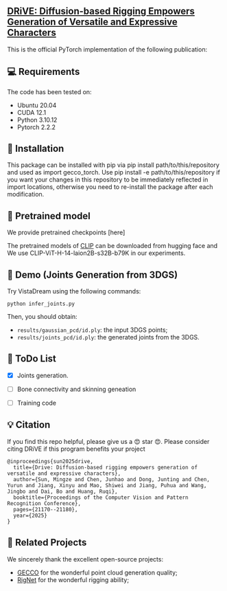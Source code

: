 <h2> 
<a href="https://driveavatar.github.io/" target="_blank">DRiVE: Diffusion-based Rigging Empowers Generation of Versatile and Expressive Characters</a>
</h2>

This is the official PyTorch implementation of the following publication:


## 💻 Requirements
The code has been tested on:
- Ubuntu 20.04
- CUDA 12.1
- Python 3.10.12
- Pytorch 2.2.2

## 🔧 Installation
This package can be installed with pip via pip install path/to/this/repository and used as import gecco_torch. Use pip install -e path/to/this/repository if you want your changes in this repository to be immediately reflected in import locations, otherwise you need to re-install the package after each modification.

## 🚅 Pretrained model
We provide pretrained checkpoints [here]

The pretrained models of [CLIP](https://github.com/openai/CLIP) can be downloaded from hugging face and We use CLIP-ViT-H-14-laion2B-s32B-b79K in our experiments.

## 🔦 Demo (Joints Generation from 3DGS)
Try VistaDream using the following commands:
```
python infer_joints.py
```
Then, you should obtain:
- ```results/gaussian_pcd/id.ply```: the input 3DGS points;
- ```results/joints_pcd/id.ply```: the generated joints from the 3DGS.


## 🔦 ToDo List
- [x] Joints generation.
- [ ] Bone connectivity and skinning geneation
- [ ] Training code


## 💡 Citation
If you find this repo helpful, please give us a 😍 star 😍.
Please consider citing DRiVE if this program benefits your project
```
@inproceedings{sun2025drive,
  title={Drive: Diffusion-based rigging empowers generation of versatile and expressive characters},
  author={Sun, Mingze and Chen, Junhao and Dong, Junting and Chen, Yurun and Jiang, Xinyu and Mao, Shiwei and Jiang, Puhua and Wang, Jingbo and Dai, Bo and Huang, Ruqi},
  booktitle={Proceedings of the Computer Vision and Pattern Recognition Conference},
  pages={21170--21180},
  year={2025}
}
```

## 🔗 Related Projects
We sincerely thank the excellent open-source projects:
- [GECCO](https://github.com/cvlab-epfl/gecco/) for the wonderful point cloud generation quality;
- [RigNet](https://github.com/zhan-xu/RigNet) for the wonderful rigging ability;
